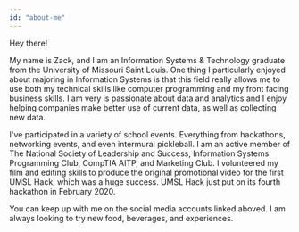 ```yaml
---
id: "about-me"
---
```


Hey there!

My name is Zack, and I am an Information Systems & Technology graduate from the University of Missouri Saint Louis. One thing I particularly enjoyed about majoring in Information Systems is that this field really allows me to use both my technical skills like computer programming and my front facing business skills. I am very is passionate about data and analytics and I enjoy helping companies make better use of current data, as well as collecting new data.

I've participated in a variety of school events. Everything from hackathons, networking events, and even intermural pickleball. I am an active member of The National Society of Leadership and Success, Information Systems Programming Club, CompTIA AITP, and Marketing Club. I volunteered my film and editing skills to produce the original promotional video for the first UMSL Hack, which was a huge success. UMSL Hack just put on its fourth hackathon in February 2020.

You can keep up with me on the social media accounts linked aboved. I am always looking to try new food, beverages, and experiences.
